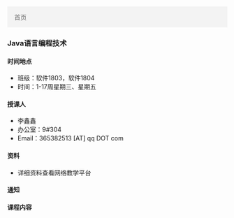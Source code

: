 <ul style="list-style-type: none;
  margin: 0;
  padding: 0;
  overflow: hidden;
  border: 0px solid #e7e7e7;
  background-color: #f3f3f3;">
  <li style="float: left;"><a style="display: block;
  color: #666;
  text-align: center;
  padding: 14px 16px;
  text-decoration: none;" class="active" href="../">首页</a></li>
</ul>


### Java语言编程技术

#### 时间地点
* 班级：软件1803，软件1804
* 时间：1-17周星期三、星期五

#### 授课人
* 李鑫鑫
* 办公室：9#304
* Email：365382513 [AT] qq DOT com

#### 资料

- 详细资料查看网络教学平台

#### 通知

#### 课程内容